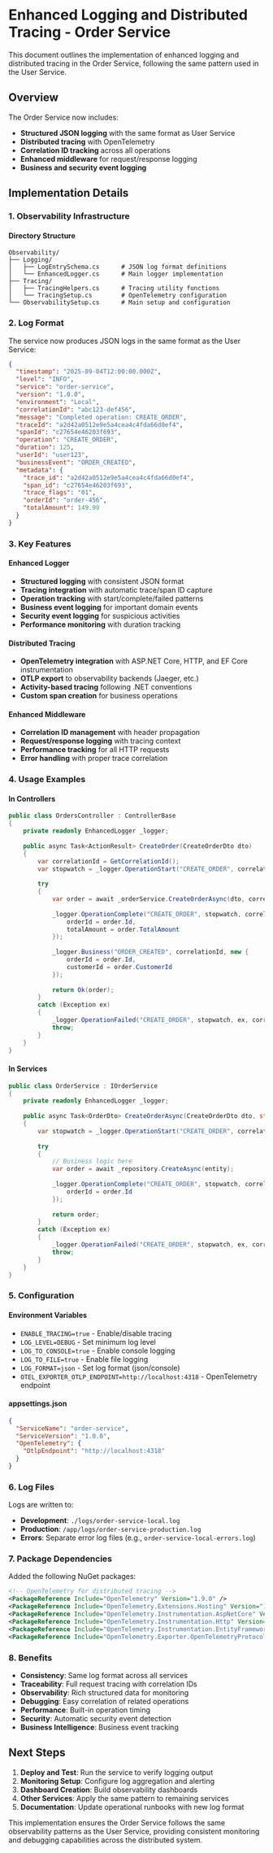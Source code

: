 # Enhanced Logging and Distributed Tracing - Order Service

This document outlines the implementation of enhanced logging and distributed tracing in the Order Service, following the same pattern used in the User Service.

## Overview

The Order Service now includes:
- **Structured JSON logging** with the same format as User Service
- **Distributed tracing** with OpenTelemetry
- **Correlation ID tracking** across all operations
- **Enhanced middleware** for request/response logging
- **Business and security event logging**

## Implementation Details

### 1. Observability Infrastructure

#### Directory Structure
```
Observability/
├── Logging/
│   ├── LogEntrySchema.cs      # JSON log format definitions
│   └── EnhancedLogger.cs      # Main logger implementation
├── Tracing/
│   ├── TracingHelpers.cs      # Tracing utility functions
│   └── TracingSetup.cs        # OpenTelemetry configuration
└── ObservabilitySetup.cs      # Main setup and configuration
```

### 2. Log Format

The service now produces JSON logs in the same format as the User Service:

```json
{
  "timestamp": "2025-09-04T12:00:00.000Z",
  "level": "INFO",
  "service": "order-service",
  "version": "1.0.0",
  "environment": "Local",
  "correlationId": "abc123-def456",
  "message": "Completed operation: CREATE_ORDER",
  "traceId": "a2d42a0512e9e5a4cea4c4fda66d0ef4",
  "spanId": "c27654e46203f693",
  "operation": "CREATE_ORDER",
  "duration": 125,
  "userId": "user123",
  "businessEvent": "ORDER_CREATED",
  "metadata": {
    "trace_id": "a2d42a0512e9e5a4cea4c4fda66d0ef4",
    "span_id": "c27654e46203f693",
    "trace_flags": "01",
    "orderId": "order-456",
    "totalAmount": 149.99
  }
}
```

### 3. Key Features

#### Enhanced Logger
- **Structured logging** with consistent JSON format
- **Tracing integration** with automatic trace/span ID capture
- **Operation tracking** with start/complete/failed patterns
- **Business event logging** for important domain events
- **Security event logging** for suspicious activities
- **Performance monitoring** with duration tracking

#### Distributed Tracing
- **OpenTelemetry integration** with ASP.NET Core, HTTP, and EF Core instrumentation
- **OTLP export** to observability backends (Jaeger, etc.)
- **Activity-based tracing** following .NET conventions
- **Custom span creation** for business operations

#### Enhanced Middleware
- **Correlation ID management** with header propagation
- **Request/response logging** with tracing context
- **Performance tracking** for all HTTP requests
- **Error handling** with proper trace correlation

### 4. Usage Examples

#### In Controllers
```csharp
public class OrdersController : ControllerBase
{
    private readonly EnhancedLogger _logger;
    
    public async Task<ActionResult> CreateOrder(CreateOrderDto dto)
    {
        var correlationId = GetCorrelationId();
        var stopwatch = _logger.OperationStart("CREATE_ORDER", correlationId);
        
        try
        {
            var order = await _orderService.CreateOrderAsync(dto, correlationId);
            
            _logger.OperationComplete("CREATE_ORDER", stopwatch, correlationId, new {
                orderId = order.Id,
                totalAmount = order.TotalAmount
            });
            
            _logger.Business("ORDER_CREATED", correlationId, new {
                orderId = order.Id,
                customerId = order.CustomerId
            });
            
            return Ok(order);
        }
        catch (Exception ex)
        {
            _logger.OperationFailed("CREATE_ORDER", stopwatch, ex, correlationId);
            throw;
        }
    }
}
```

#### In Services
```csharp
public class OrderService : IOrderService
{
    private readonly EnhancedLogger _logger;
    
    public async Task<OrderDto> CreateOrderAsync(CreateOrderDto dto, string correlationId)
    {
        var stopwatch = _logger.OperationStart("CREATE_ORDER", correlationId);
        
        try
        {
            // Business logic here
            var order = await _repository.CreateAsync(entity);
            
            _logger.OperationComplete("CREATE_ORDER", stopwatch, correlationId, new {
                orderId = order.Id
            });
            
            return order;
        }
        catch (Exception ex)
        {
            _logger.OperationFailed("CREATE_ORDER", stopwatch, ex, correlationId);
            throw;
        }
    }
}
```

### 5. Configuration

#### Environment Variables
- `ENABLE_TRACING=true` - Enable/disable tracing
- `LOG_LEVEL=DEBUG` - Set minimum log level
- `LOG_TO_CONSOLE=true` - Enable console logging
- `LOG_TO_FILE=true` - Enable file logging
- `LOG_FORMAT=json` - Set log format (json/console)
- `OTEL_EXPORTER_OTLP_ENDPOINT=http://localhost:4318` - OpenTelemetry endpoint

#### appsettings.json
```json
{
  "ServiceName": "order-service",
  "ServiceVersion": "1.0.0",
  "OpenTelemetry": {
    "OtlpEndpoint": "http://localhost:4318"
  }
}
```

### 6. Log Files

Logs are written to:
- **Development**: `./logs/order-service-local.log`
- **Production**: `/app/logs/order-service-production.log`
- **Errors**: Separate error log files (e.g., `order-service-local-errors.log`)

### 7. Package Dependencies

Added the following NuGet packages:
```xml
<!-- OpenTelemetry for distributed tracing -->
<PackageReference Include="OpenTelemetry" Version="1.9.0" />
<PackageReference Include="OpenTelemetry.Extensions.Hosting" Version="1.9.0" />
<PackageReference Include="OpenTelemetry.Instrumentation.AspNetCore" Version="1.9.0" />
<PackageReference Include="OpenTelemetry.Instrumentation.Http" Version="1.9.0" />
<PackageReference Include="OpenTelemetry.Instrumentation.EntityFrameworkCore" Version="1.0.0-beta.12" />
<PackageReference Include="OpenTelemetry.Exporter.OpenTelemetryProtocol" Version="1.9.0" />
```

### 8. Benefits

- **Consistency**: Same log format across all services
- **Traceability**: Full request tracing with correlation IDs
- **Observability**: Rich structured data for monitoring
- **Debugging**: Easy correlation of related operations
- **Performance**: Built-in operation timing
- **Security**: Automatic security event detection
- **Business Intelligence**: Business event tracking

## Next Steps

1. **Deploy and Test**: Run the service to verify logging output
2. **Monitoring Setup**: Configure log aggregation and alerting
3. **Dashboard Creation**: Build observability dashboards
4. **Other Services**: Apply the same pattern to remaining services
5. **Documentation**: Update operational runbooks with new log format

This implementation ensures the Order Service follows the same observability patterns as the User Service, providing consistent monitoring and debugging capabilities across the distributed system.
